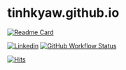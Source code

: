 # tinhkyaw.github.io

[![Readme Card](https://github-readme-stats.vercel.app/api/pin/?username=tinhkyaw&repo=tinhkyaw.github.io&theme=solarized-dark)](https://github.com/tinhkyaw/tinhkyaw.github.io)

[![Linkedin](https://img.shields.io/badge/tinhkyaw-0077B5?style=for-the-badge&logo=linkedin&link=https://www.linkedin.com/in/tinhkyaw/)](https://www.linkedin.com/in/tinhkyaw/) [![GitHub Workflow Status](https://img.shields.io/github/workflow/status/tinhkyaw/tinhkyaw.github.io/pages%20build%20and%20deployment?logo=github&style=for-the-badge)](https://github.com/tinhkyaw/tinhkyaw.github.io)

[![Hits](https://hits.seeyoufarm.com/api/count/incr/badge.svg?url=https%3A%2F%2Fgithub.com%2Ftinhkyaw%2Ftinhkyaw.github.io&count_bg=%2379C83D&title_bg=%23555555&icon=github.svg&icon_color=%23E7E7E7&title=hits&edge_flat=false)](https://github.com/tinhkyaw/tinhkyaw.github.io)
